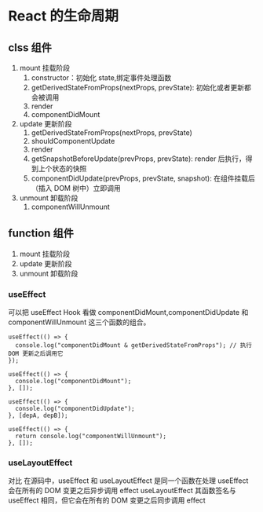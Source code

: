 # React 的生命周期

## clss 组件

1. mount 挂载阶段
   1. constructor：初始化 state,绑定事件处理函数
   2. getDerivedStateFromProps(nextProps, prevState): 初始化或者更新都会被调用
   3. render
   4. componentDidMount
2. update 更新阶段
   1. getDerivedStateFromProps(nextProps, prevState)
   2. shouldComponentUpdate
   3. render
   4. getSnapshotBeforeUpdate(prevProps, prevState): render 后执行，得到上个状态的快照
   5. componentDidUpdate(prevProps, prevState, snapshot): 在组件挂载后（插入 DOM 树中）立即调用
3. unmount 卸载阶段
   1. componentWillUnmount

## function 组件

1. mount 挂载阶段
2. update 更新阶段
3. unmount 卸载阶段

### useEffect

可以把 useEffect Hook 看做 componentDidMount,componentDidUpdate 和 componentWillUnmount 这三个函数的组合。

```tsx
useEffect(() => {
  console.log("componentDidMount & getDerivedStateFromProps"); // 执行 DOM 更新之后调用它
});

useEffect(() => {
  console.log("componentDidMount");
}, []);

useEffect(() => {
  console.log("componentDidUpdate");
}, [depA, depB]);

useEffect(() => {
  return console.log("componentWillUnmount");
}, []);
```

### useLayoutEffect

对比
在源码中，useEffect 和 useLayoutEffect 是同一个函数在处理
useEffect 会在所有的 DOM 变更之后异步调用 effect
useLayoutEffect 其函数签名与 useEffect 相同，但它会在所有的 DOM 变更之后同步调用 effect
